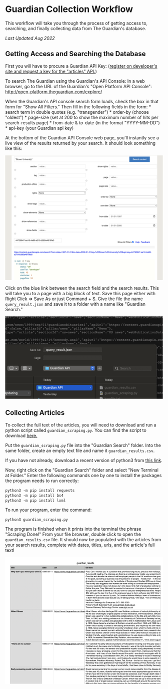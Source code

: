 # Guardian Collection Workflow

This workflow will take you through the process of getting access to, searching, and finally collecting data from The Guardian's database. 

_Last Updated Aug 2022_ 

## Getting Access and Searching the Database

First you will have to procure a Guardian API Key: ([register on developer's site and request a key for the "articles" API.](https://open-platform.theguardian.com/access/)) 

To search The Guardian using the Guardian's API Console: 
    In a web browser, go to the URL of the Guardian's "Open Platform API Console": <http://open-platform.theguardian.com/explore/>

When the Guardian's API console search form loads, check the box in that form for "Show All Filters."  Then fill in the following fields in the form:
    * search term in double quotes (e.g. "transgender")
    * order-by (choose "oldest")
    * page-size (set at 200 to show the maximum number of hits per search-results page)
    * from-date & to-date (in the format "YYYY-MM-DD")
    * api-key (your Guardian api key)

At the bottom of the Guardian API Console web page, you'll instantly see a live view of the results returned by your search. It should look something like this: 

![Search results picture](Images/Guardian/search.png)

Click on the blue link between the search field and the search results. This will take you to a page with a big block of text. Save this page either with Right Click => Save As or just Command + S. Give the file the name `query_result.json` and save it to a folder with a name like "Guardian Search."

![saving json](Images/Guardian/renaming.png)

## Collecting Articles 

To collect the full text of the articles, you will need to download and run a python script called `guardian_scraping.py`. You can find the script to download [here.](Code/guardian_scraping.py)

Put the `guardian_scraping.py` file into the "Guardian Search" folder. Into the same folder, create an empty text file and name it `guardian_results.csv`. 

If you have not already, download a recent version of python3 from [this link](https://www.python.org/downloads/).

Now, right click on the "Guardian Search" folder and select "New Terminal at Folder." Enter the following commands one by one to install the packages the program needs to run correctly: 

```
python3 -m pip install requests
python3 -m pip install bs4
python3 -m pip install lxml
```

To run your program, enter the command:
```
python3 guardian_scraping.py
```

The program is finished when it prints into the terminal the phrase "Scraping Done!" 
From your file browser, double click to open the `guardian_results.csv` file. It should now be populated with the articles from your search results, complete with dates, titles, urls, and the article's full text! 

![final results](Images/Guardian/final.png)
